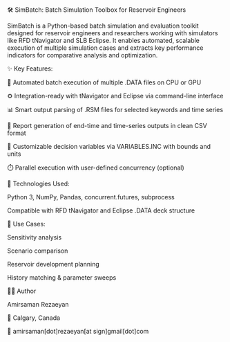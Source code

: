 🛠️ SimBatch: Batch Simulation Toolbox for Reservoir Engineers

SimBatch is a Python-based batch simulation and evaluation toolkit designed for reservoir engineers and researchers working with simulators like RFD tNavigator and SLB Eclipse. It enables automated, scalable execution of multiple simulation cases and extracts key performance indicators for comparative analysis and optimization.

✨ Key Features:

🔁 Automated batch execution of multiple .DATA files on CPU or GPU

⚙️ Integration-ready with tNavigator and Eclipse via command-line interface

📊 Smart output parsing of .RSM files for selected keywords and time series

📁 Report generation of end-time and time-series outputs in clean CSV format

🧪 Customizable decision variables via VARIABLES.INC with bounds and units

⏱️ Parallel execution with user-defined concurrency (optional)

🧰 Technologies Used:

Python 3, NumPy, Pandas, concurrent.futures, subprocess

Compatible with RFD tNavigator and Eclipse .DATA deck structure

🔬 Use Cases:

Sensitivity analysis

Scenario comparison

Reservoir development planning

History matching & parameter sweeps

👨‍🔬 Author

Amirsaman Rezaeyan

📍 Calgary, Canada

📧 amirsaman[dot]rezaeyan[at sign]gmail[dot]com

